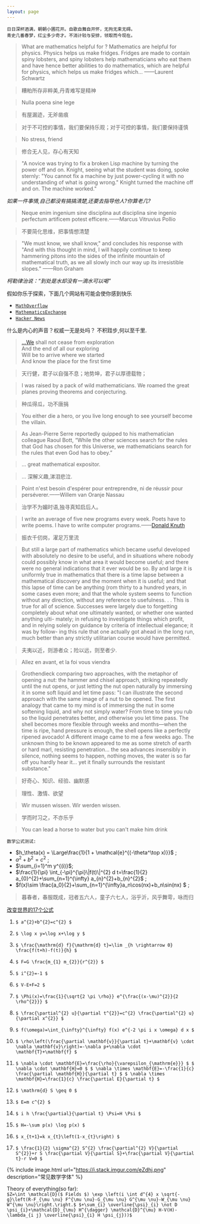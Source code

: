 ```yaml
---
layout: page
---
```

```
日日深杯酒满，朝朝小圃花开。自歌自舞自开怀，无拘无束无碍。
青史几番春梦，红尘多少奇才。不消计较与安排，领取而今现在。
```
> What are mathematics helpful for ? Mathematics are helpful for physics. Physics helps us make fridges. Fridges are made to contain spiny lobsters, and spiny lobsters help mathematicians who eat them and have hence better abilities to do mathematics, which are helpful for physics, which helps us make fridges which... ——Laurent Schwartz

> 糟粕所存非粹美,丹青难写是精神

> Nulla poena sine lege

> 有屋漏迹，无斧凿痕

> 对于不可控的事情，我们要保持乐观；对于可控的事情，我们要保持谨慎

> No stress, friend

> 修合无人见，存心有天知

> "A novice was trying to fix a broken Lisp machine by turning the power off and on. Knight, seeing what the student was doing, spoke sternly: "You cannot fix a machine by just power-cycling it with no understanding of what is going wrong." Knight turned the machine off and on. The machine worked." 

*如果一件事情,自己都没有搞搞清楚,还要去指导他人?你算老几?*

> Neque enim ingenium sine disciplina aut disciplina sine ingenio perfectum artificem potest efficere.——Marcus Vitruvius Pollio 

> 不要简化思维，把事情想清楚

> "We must know, we shall know," and concludes his response with "And with this thought in mind, I will happily continue to keep hammering pitons into the sides of the infinite mountain of mathematical truth, as we all slowly inch our way up its irresistible slopes." ——Ron Graham
 
*柯勒律治说：“到处是水却没有一滴水可以喝”*

假如你乐于探索，下面几个网站有可能会使你感到快乐  
- [`MathOverflow`](https://mathoverflow.net/)  
- [`MathematicsExchange`](https://math.stackexchange.com/)  
- [`Hacker News`](https://news.ycombinator.com/)  
 
什么是内心的声音？权威一无是处吗？ 不积跬步,何以至千里.

> [...We](http://www.columbia.edu/itc/history/winter/w3206/edit/tseliotlittlegidding.html) shall not cease from exploration  
And the end of all our exploring   
Will be to arrive where we started    
And know the place for the first time  

> 天行健，君子以自强不息；地势坤，君子以厚德载物；

> I was raised by a pack of wild mathematicians. We roamed the great planes proving theorems and conjecturing.

> 种瓜得瓜，功不唐捐

> You either die a hero, or you live long enough to see yourself become the villain.  

> As Jean-Pierre Serre reportedly quipped to his mathematician colleague Raoul Bott, “While the other sciences search for the rules that God has chosen for this Universe, we mathematicians search for the rules that even God has to obey.”

> ... great mathematical expositor.

> ... 深解义趣,涕泪悲泣. 

> Point n'est besoin d'espérer pour entreprendre, ni de réussir pour perséverer.——Willem van Oranje Nassau 

> 治学不为媚时语,独寻真知启后人。

> I write an average of five new programs every week. Poets have to write poems. I have to write computer programs.——[Donald Knuth](https://www.quantamagazine.org/computer-scientist-donald-knuth-cant-stop-telling-stories-20200416)

> 振衣千仞岗，濯足万里流

> But still a large part of mathematics which became useful developed
with absolutely no desire to be useful, and in situations where nobody
could possibly know in what area it would become useful; and there
were no general indications that it ever would be so. By and large it is
uniformly true in mathematics that there is a time lapse between a
mathematical discovery and the moment when it is useful; and that this
lapse of time can be anything (rom thirty to a hundred years, in some
cases even more; and that the whole system seems to function without
any direction, without any reference to usefulness. . . This is true for
all of science. Successes were largely due to forgetting completely about
what one ultimately wanted, or whether one wanted anything ulti-
mately; in refusing to investigate things which profit, and in relying
solely on guidance by criteria of intellectual elegance; it was by follow-
ing this rule that one actually got ahead in the long run, much better
than any strictly utilitarian course would have permitted.

> 夫夷以近，则游者众；险以远，则至者少.

> Allez en avant, et la foi vous viendra

> Grothendieck comparing two approaches, with the metaphor of opening a nut: the hammer and chisel approach, striking repeatedly until the nut opens, or just letting the nut open naturally by immersing it in some soft liquid and let time pass:
"I can illustrate the second approach with the same image of a nut to be opened. The first analogy that came to my mind is of immersing the nut in some softening liquid, and why not simply water? From time to time you rub so the liquid penetrates better, and otherwise you let time pass. The shell becomes more flexible through weeks and months—when the time is ripe, hand pressure is enough, the shell opens like a perfectly ripened avocado! A different image came to me a few weeks ago. The unknown thing to be known appeared to me as some stretch of earth or hard marl, resisting penetration... the sea advances insensibly in silence, nothing seems to happen, nothing moves, the water is so far off you hardly hear it... yet it finally surrounds the resistant substance."

> 好奇心、知识、经验、幽默感

> 理性、激情、欲望

> Wir mussen wissen. Wir werden wissen.

> 学而时习之，不亦乐乎 

> You can lead a horse to water but you can't make him drink

 `数学公式测试:`  
 - $h_\theta(x) = \Large\frac{1}{1 + \mathcal{e}^{(-\theta^\top x)}}$ ; <br/>
 - $a^2 + b^2 = c^2$ ; <br/>
 - $\sum_{i=1}^m y^{(i)}$;<br/>
 - $\frac{1}{\pi} \int_{-\pi}^{\pi}\|f(t)\|^{2} d t=\frac{1}{2} a_{0}^{2}+\sum_{n=1}^{\infty} a_{n}^{2}+b_{n}^{2}$ ;<br/>
 - $f(x)\sim \frac{a_0}{2}+\sum_{n=1}^{\infty}a_n\cos(nx)+b_n\sin(nx) $ ;<br/>

> 暮春者，春服既成，冠者五六人，童子六七人，浴乎沂，风乎舞雩，咏而归

 [改变世界的17个公式](https://www.amazon.com/Pursuit-Equations-That-Changed-World/dp/0465085989)  
 
1. `$ a^{2}+b^{2}=c^{2} $`

2. `$ \log x y=\log x+\log y $`

3. `$ \frac{\mathrm{d} f}{\mathrm{d} t}=\lim _{h \rightarrow 0} \frac{f(t+h)-f(t)}{h} $`

4. `$ F=G \frac{m_{1} m_{2}}{r^{2}} $`

5. `$ i^{2}=-1 $`

6. `$ V-E+F=2 $`

7. `$ \Phi(x)=\frac{1}{\sqrt{2 \pi \rho}} e^{\frac{(x-\mu)^{2}}{2 \rho^{2}}} $`

8. `$ \frac{\partial^{2} u}{\partial t^{2}}=c^{2} \frac{\partial^{2} u}{\partial x^{2}} $`

9. `$ f(\omega)=\int_{\infty}^{\infty} f(x) e^{-2 \pi i x \omega} d x $`

10. `$ \rho\left(\frac{\partial \mathbf{v}}{\partial t}+\mathbf{v} \cdot \nabla \mathbf{v}\right)=-\nabla p+\nabla \cdot \mathbf{T}+\mathbf{f} $`

11. `$ \nabla \cdot \mathbf{E}=\frac{\rho}{\varepsilon_{\mathrm{e}}} $ $ \nabla \cdot \mathbf{H}=0 $ $ \nabla \times \mathbf{E}=-\frac{1}{c} \frac{\partial \mathbf{H}}{\partial t} $ $ \nabla \times \mathbf{H}=\frac{1}{c} \frac{\partial E}{\partial t} $`

12. `$ \mathrm{d} S \geq 0 $`

13. `$ E=m c^{2} $`

14. `$ i h \frac{\partial}{\partial t} \Psi=H \Psi $`

15. `$ H=-\sum p(x) \log p(x) $`

16. `$ x_{t+1}=k x_{t}\left(1-x_{t}\right) $`

17. `$ \frac{1}{2} \sigma^{2} S^{2} \frac{\partial^{2} V}{\partial S^{2}}+r S \frac{\partial V}{\partial S}+\frac{\partial V}{\partial t}-r V=0 $`



{% include image.html url="https://i.stack.imgur.com/eZdhj.png" description="常见数学字体" %}

Theory of everything(so far):  
`$Z=\int \mathcal{D}($ Fields $) \exp \left(i \int d^{4} x \sqrt{-g}\left(R-F_{\mu \nu} F^{\mu \nu}-G_{\mu \nu} G^{\mu \nu}-W_{\mu \nu} W^{\mu \nu}\right.\right.$
$+\sum_{i} \overline{\psi}_{i} \not D \psi_{i}+\mathcal{D}_{\mu} H^{\dagger} \mathcal{D}^{\mu} H-V(H)-\lambda_{i j} \overline{\psi}_{i} H \psi_{j}))$`

